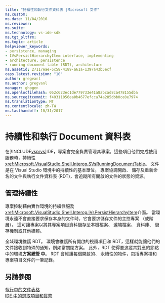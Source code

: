 ```yaml
---
title: "持續性和執行文件資料表 |Microsoft 文件"
ms.custom: 
ms.date: 11/04/2016
ms.reviewer: 
ms.suite: 
ms.technology: vs-ide-sdk
ms.tgt_pltfrm: 
ms.topic: article
helpviewer_keywords:
- persistence, managing
- IVsPersistHierarchyItem interface, implementing
- architecture, persistence
- running document table (RDT), architecture
ms.assetid: 27117eae-6c58-4189-a61a-1397a43b5ecf
caps.latest.revision: "10"
author: gregvanl
ms.author: gregvanl
manager: ghogen
ms.openlocfilehash: 062c623ec1de779733e41a8abcad8ca478155dba
ms.sourcegitcommit: f40311056ea0b4677efcca74a285dbb0ce0e7974
ms.translationtype: MT
ms.contentlocale: zh-TW
ms.lasthandoff: 10/31/2017
---
```

# <a name="persistence-and-the-running-document-table"></a>持續性和執行 Document 資料表
在[!INCLUDE[vsprvs](../../code-quality/includes/vsprvs_md.md)]IDE，專案會完全負責管理其專案，這些項目他們完成使用服務時，持續性<xref:Microsoft.VisualStudio.Shell.Interop.SVsRunningDocumentTable>。 文件是在 Visual Studio 環境中的持續性的基本單位。 專案協調開啟、 儲存及重新命名的文件與執行文件資料表 (RDT)，會追蹤所有開啟的文件的狀態的資源。  
  
## <a name="managing-persistence"></a>管理持續性  
 專案控制藉由實作環境的持續性服務<xref:Microsoft.VisualStudio.Shell.Interop.IVsPersistHierarchyItem>介面。 當環境永遠不會直接要求保存本身的文件時，它會要求儲存文件的主控專案 （或階層）。 這可讓專案以將其專案項目資料儲存至本機檔案、 遠端檔案、 資料庫、 儲存機制或其他媒體。  
  
 全域環境維護 RDT。 環境會維護所有開啟的視窗項目和 RDT，這樣就能讓他們的文件接收到特殊的通知，例如當關閉方案。 此外，RDT 使得要追蹤其對應的節點中的環境**方案總管 中**。 RDT 會維護每個開啟的、 永續性的物件，包括專案檔和專案項目文件的一筆記錄。  
  
## <a name="see-also"></a>另請參閱  
 [執行中的文件表格](../../extensibility/internals/running-document-table.md)   
 [IDE 中的選取項目和貨幣](../../extensibility/internals/selection-and-currency-in-the-ide.md)